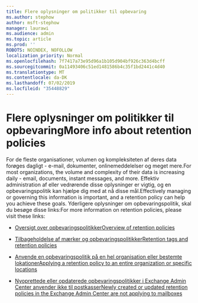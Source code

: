 ```yaml
---
title: Flere oplysninger om politikker til opbevaring
ms.author: stephow
author: msft-stephow
manager: laurawi
ms.audience: admin
ms.topic: article
ms.prod: ''
ROBOTS: NOINDEX, NOFOLLOW
localization_priority: Normal
ms.openlocfilehash: 7f7417a73e95d96a1b105d904bf926c363d4bcff
ms.sourcegitcommit: 0a11493406c51ed1481586b4c35f1bd2441c4d40
ms.translationtype: MT
ms.contentlocale: da-DK
ms.lasthandoff: 07/02/2019
ms.locfileid: "35448829"
---
```

# <a name="more-info-about-retention-policies"></a><span data-ttu-id="45bd8-102">Flere oplysninger om politikker til opbevaring</span><span class="sxs-lookup"><span data-stu-id="45bd8-102">More info about retention policies</span></span>

<span data-ttu-id="45bd8-103">For de fleste organisationer, volumen og kompleksiteten af deres data forøges dagligt - e-mail, dokumenter, onlinemeddelelser og meget mere.</span><span class="sxs-lookup"><span data-stu-id="45bd8-103">For most organizations, the volume and complexity of their data is increasing daily - email, documents, instant messages, and more.</span></span>
<span data-ttu-id="45bd8-104">Effektiv administration af eller vedrørende disse oplysninger er vigtig, og en opbevaringspolitik kan hjælpe dig med at nå disse mål.</span><span class="sxs-lookup"><span data-stu-id="45bd8-104">Effectively managing or governing this information is important, and a retention policy can help you achieve these goals.</span></span> <span data-ttu-id="45bd8-105">Yderligere oplysninger om opbevaringspolitik, skal du besøge disse links:</span><span class="sxs-lookup"><span data-stu-id="45bd8-105">For more information on retention policies, please visit these links:</span></span>

- [<span data-ttu-id="45bd8-106">Oversigt over opbevaringspolitikker</span><span class="sxs-lookup"><span data-stu-id="45bd8-106">Overview of retention policies</span></span>](https://docs.microsoft.com/office365/securitycompliance/retention-policies)

- [<span data-ttu-id="45bd8-107">Tilbageholdelse af mærker og opbevaringspolitikker</span><span class="sxs-lookup"><span data-stu-id="45bd8-107">Retention tags and retention policies</span></span>](https://docs.microsoft.com/exchange/security-and-compliance/messaging-records-management/retention-tags-and-policies)

- [<span data-ttu-id="45bd8-108">Anvende en opbevaringspolitik på en hel organisation eller bestemte lokationer</span><span class="sxs-lookup"><span data-stu-id="45bd8-108">Applying a retention policy to an entire organization or specific locations</span></span>](https://docs.microsoft.com/office365/securitycompliance/retention-policies#applying-a-retention-policy-to-an-entire-organization-or-specific-locations)

- [<span data-ttu-id="45bd8-109">Nyoprettede eller opdaterede opbevaringspolitikker i Exchange Admin Center anvender ikke til postkasser</span><span class="sxs-lookup"><span data-stu-id="45bd8-109">Newly created or updated retention policies in the Exchange Admin Center are not applying to mailboxes</span></span>](https://docs.microsoft.com/alchemyinsights/retention-policies-in-exchange-admin-center-not-working)

